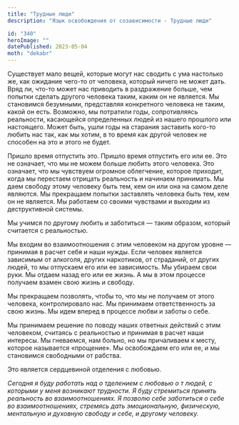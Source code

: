 ```yaml
---
title: "Трудные люди"
description: "Язык освобождения от созависимости - Трудные люди"

id: "340"
heroImage: ""
datePublished: 2023-05-04
moth: "dekabr"
---
```


Существует мало вещей, которые могут нас сводить с ума настолько же, как
ожидание чего-то от человека, который ничего не может дать. Вряд ли, что-то
может нас приводить в раздражение больше, чем попытки сделать другого человека
таким, каким он не является. Мы становимся безумными, представляя конкретного
человека не таким, какой он есть. Возможно, мы потратили годы, сопротивляясь
реальности, касающейся определенных людей из нашего прошлого или настоящего.
Может быть, ушли годы на старания заставить кого-то любить нас так, как мы
хотим, в то время как другой человек не способен на это и этого не будет.

Пришло время отпустить это. Пришло время отпустить его или ее. Это не
означает, что мы не можем больше любить этого человека. Это означает, что мы
чувствуем огромное облегчение, которое приходит, когда мы перестаем отрицать
реальность и начинаем принимать. Мы даем свободу этому человеку быть тем, кем
он или она на самом деле являются. Мы прекращаем попытки заставлять человека
быть тем, кем он не является. Мы работаем со своими чувствами и выходим из
деструктивной системы.

Мы учимся по другому любить и заботиться — таким образом, который считается с
реальностью.

Мы входим во взаимоотношения с этим человеком на другом уровне — принимая в
расчет себя и наши нужды. Если человек является зависимым от алкоголя, других
наркотиков, от страданий, от других людей, то мы отпускаем его или ее
зависимость. Мы убираем свои руки. Мы отдаем назад его или ее жизнь. А мы в
этом процессе получаем взамен свою жизнь и свободу.

Мы прекращаем позволять, чтобы то, что мы не получаем от этого человека,
контролировало нас. Мы принимаем ответственность за свою жизнь. Мы идем вперед
в процессе любви и заботы о себе.

Мы принимаем решение по поводу наших ответных действий с этим человеком,
считаясь с реальностью и принимая в расчет наши интересы. Мы гневаемся, нам
больно, но мы причаливаем к месту, которое называется «прощение». Мы
освобождаем его или ее, и мы становимся свободными от рабства.

Это является сердцевиной отделения с любовью.

_Сегодня_ _я_ _буду_ _работать_ _над_ _о_ _тделением_ _с_ _любовью_ _о_ _т_
_людей,_ _с_ _которыми_ _у_ _меня_ _возникают_ _трудности._ _Я_ _буду_
_стремиться_ _принять_ _реальность_ _во_ _взаимоотношениях._ _Я_ _позволю_
_себе_ _заботиться_ _о_ _себе_ _во_ _взаимоотношениях,_ _стремясь_ _дать_
_эмоциональную,_ _физическую,_ _ментальную_ _и_ _духовную_ _свободу_ _и_
_себе,_ _и_ _другому_ _человеку._
